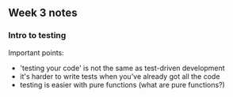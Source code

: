 ## Week 3 notes

### Intro to testing  

Important points:  
- 'testing your code' is not the same as test-driven development  
- it's harder to write tests when you've already got all the code  
- testing is easier with pure functions (what are pure functions?)  
